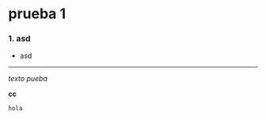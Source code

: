 # prueba 1
### 1. asd
  * asd
---
*texto pueba*

**cc**

`hola`
<source src="Singed_Movimiento_1_es_MX.ogg.ogx" type="audio/mpeg">
